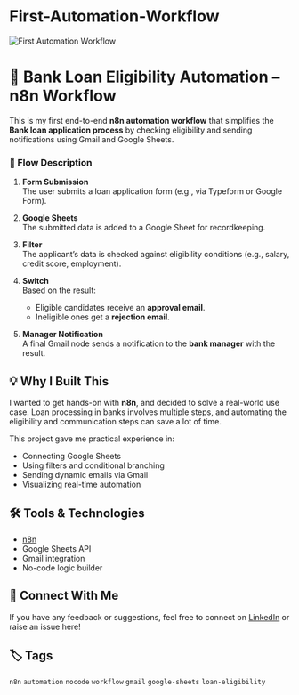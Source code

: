 # First-Automation-Workflow

![First Automation Workflow](https://github.com/user-attachments/assets/66d89a44-e191-4fe8-8bad-5f500c76a409)

# 🏦 Bank Loan Eligibility Automation – n8n Workflow

This is my first end-to-end **n8n automation workflow** that simplifies the **Bank loan application process** by checking eligibility and sending notifications using Gmail and Google Sheets.


### 🔗 Flow Description

1. **Form Submission**  
   The user submits a loan application form (e.g., via Typeform or Google Form).

2. **Google Sheets**  
   The submitted data is added to a Google Sheet for recordkeeping.

3. **Filter**  
   The applicant’s data is checked against eligibility conditions (e.g., salary, credit score, employment).

4. **Switch**  
   Based on the result:
   - Eligible candidates receive an **approval email**.
   - Ineligible ones get a **rejection email**.

5. **Manager Notification**  
   A final Gmail node sends a notification to the **bank manager** with the result.


## 💡 Why I Built This

I wanted to get hands-on with **n8n**, and decided to solve a real-world use case. Loan processing in banks involves multiple steps, and automating the eligibility and communication steps can save a lot of time.

This project gave me practical experience in:
- Connecting Google Sheets
- Using filters and conditional branching
- Sending dynamic emails via Gmail
- Visualizing real-time automation


## 🛠 Tools & Technologies

- [n8n](https://n8n.io/)
- Google Sheets API
- Gmail integration
- No-code logic builder


## 🤝 Connect With Me

If you have any feedback or suggestions, feel free to connect on [LinkedIn]([https://www.linkedin.com](https://www.linkedin.com/in/santhosh-kumar-r-976a4b314?utm_source=share&utm_campaign=share_via&utm_content=profile&utm_medium=android_app)) or raise an issue here!


## 🏷️ Tags

`n8n` `automation` `nocode` `workflow` `gmail` `google-sheets` `loan-eligibility`
